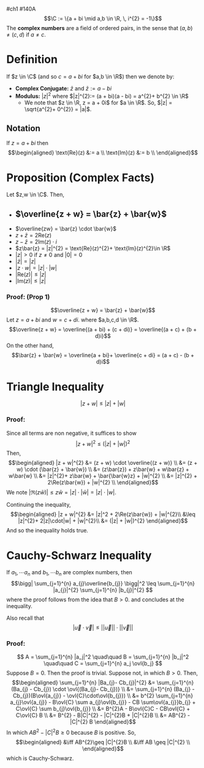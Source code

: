 #ch1 #140A
$$\C := \{a + bi \mid a,b \in \R, \, i^{2} = -1\}$$
The **complex numbers** are a field of ordered pairs, in the sense that $(a, b) \neq (c, d)$ if $a \neq c$.  
# Definition 
If $z \in \C$ (and so $c = a + bi$ for $a,b \in \R$) then we denote by:
- **Complex Conjugate:** $\bar{z}$ and $\bar{z} := a - bi$
- **Modulus:** $|z|^{2}$ where $|z|^{2}:= (a + bi)(a - bi) = a^{2}+ b^{2} \in \R$ 
	- We note that $z \in \R, z = a + 0i$ for $a \in \R$. So, $|z| = \sqrt{a^{2}+ 0^{2}} = |a|$. 

## Notation 
If $z = a + bi$ then 
$$\begin{aligned}
\text{Re}(z) &:= a \\
\text{Im}(z) &:= b \\
\end{aligned}$$
# Proposition (Complex Facts)
Let $z,w \in \C$. Then,
- $\overline{z + w} = \bar{z} + \bar{w}$
	- 
- $\overline{zw} = \bar{z} \cdot \bar{w}$ 
- $z + \bar{z} = 2\text{Re}(z)$
- $z - \bar{z} = 2\text{Im}(z)\cdot i$
- $z\bar{z} = |z|^{2} = \text{Re}(z)^{2}+ \text{Im}(z)^{2}\in \R$
- $|z|>0$ if $z \neq 0$ and $|0| = 0$
- $|\bar{z}| = |z|$
- $|z\cdot w| = |z| \cdot |w|$
- $|\text{Re}(z)| \leq |z|$ 
- $|\text{Im}(z)| \leq |z|$
### Proof: (Prop 1)
$$\overline{z + w} = \bar{z} + \bar{w}$$
Let $z = a + bi$ and $w = c + di$. where $a,b,c,d \in \R$. 
$$\overline{z + w} = \overline{(a + bi) + (c + di)} = \overline{(a + c) + (b + d)i}$$
On the other hand, 
$$\bar{z} + \bar{w} = \overline{a + bi}+ \overline{c + di}  = (a + c) - (b + d)i$$

# Triangle Inequality
$$|z + w| \leq |z| + |w|$$
### Proof:
Since all terms are non negative, it suffices to show 
$$|z + w|^{2}\leq (|z| + |w|)^{2}$$
Then,
$$\begin{aligned}
|z + w|^{2}
&= (z + w) \cdot \overline{(z + w)} \\
&= (z + w) \cdot (\bar{z} + \bar{w}) \\
&= (z\bar{z}) + z\bar{w} + w\bar{z} + w\bar{w} \\
&= |z|^{2}+ z\bar{w} + \bar{\bar{w}z} + |w|^{2} \\
&= |z|^{2} + 2\Re(z\bar{w}) + |w|^{2} \\
\end{aligned}$$
We note $|\Re(z\bar{w})| \leq z\bar{w} = |z|\cdot |\bar{w}| = |z|\cdot |w|$. 

Continuing the inequality, 
$$\begin{aligned}
|z + w|^{2}
&= |z|^2 + 2\Re(z\bar{w}) + |w|^{2}\\
&\leq |z|^{2}+ 2|z|\cdot|w| + |w|^{2}\\
&= (|z| + |w|)^{2}
\end{aligned}$$
And so the inequality holds true. 

# Cauchy-Schwarz Inequality
If $a_{1}, \cdots a_n$ and $b_{1}, \cdots b_{n}$ are complex numbers, then 
$$\bigg| \sum_{j=1}^{n} a_{j}\overline{b_{j}} \bigg|^2
\leq
\sum_{j=1}^{n} |a_{j}|^{2}
\sum_{j=1}^{n} |b_{j}|^{2}
$$
where the proof follows from the idea that $B > 0$. and concludes at the inequality.  

Also recall that 
$$|\vec{u}\cdot \vec{v}| \leq ||\vec{u}|| \cdot ||\vec{v}||$$

### Proof:
$$
A = \sum_{j=1}^{n} |a_j|^2 \quad\quad B = \sum_{j=1}^{n} |b_j|^2 \quad\quad C = \sum_{j=1}^{n} a_j \ovl{b_j}
$$
Suppose $B = 0$. Then the proof is trivial. Suppose not, in which $B > 0$. Then, 
$$\begin{aligned}
\sum_{j=1}^{n} |Ba_{j}- Cb_{j}|^{2}
&= \sum_{j=1}^{n} (Ba_{j} - Cb_{j}) \cdot \ovl{(Ba_{j}- Cb_{j})} \\
&= \sum_{j=1}^{n} (Ba_{j} - Cb_{j})(B\ovl{a_{j}} - \ovl{C}\cdot\ovl{b_{j}}) \\
&= b^{2} \sum_{j=1}^{n} a_{j}\ovl{a_{j}} - B\ovl{C} \sum a_{j}\ovl{b_{j}} - CB \sum\ovl{a_{j}}b_{j} + C\ovl{C} \sum b_{j}\ovl{b_{j}} \\
&= B^{2}A - B\ovl{C}C - CB\ovl{C} + C\ovl{C} B \\
&= B^{2} - B|C|^{2} - |C|^{2}B + |C|^{2}B \\
&= AB^{2} - |C|^{2} B 
\end{aligned}$$
In which $AB^{2}- |C|^{2} B \geq 0$ because $B$ is positive. So, 
$$\begin{aligned}
&\iff AB^{2}\geq |C|^{2}B \\
&\iff AB \geq |C|^{2} \\ 
\end{aligned}$$
which is Cauchy-Schwarz. 

